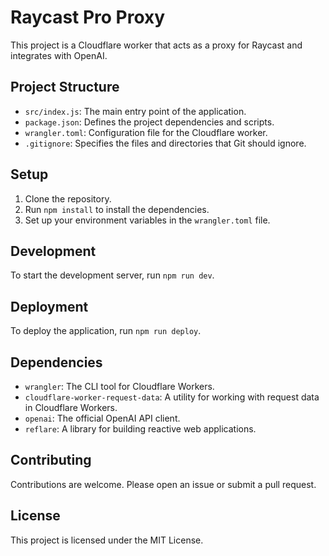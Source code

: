 # Raycast Pro Proxy

This project is a Cloudflare worker that acts as a proxy for Raycast and integrates with OpenAI.

## Project Structure

- `src/index.js`: The main entry point of the application.
- `package.json`: Defines the project dependencies and scripts.
- `wrangler.toml`: Configuration file for the Cloudflare worker.
- `.gitignore`: Specifies the files and directories that Git should ignore.

## Setup

1. Clone the repository.
2. Run `npm install` to install the dependencies.
3. Set up your environment variables in the `wrangler.toml` file.

## Development

To start the development server, run `npm run dev`.

## Deployment

To deploy the application, run `npm run deploy`.

## Dependencies

- `wrangler`: The CLI tool for Cloudflare Workers.
- `cloudflare-worker-request-data`: A utility for working with request data in Cloudflare Workers.
- `openai`: The official OpenAI API client.
- `reflare`: A library for building reactive web applications.

## Contributing

Contributions are welcome. Please open an issue or submit a pull request.

## License

This project is licensed under the MIT License.
